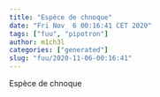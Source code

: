 ```yaml
---
title: "Espèce de chnoque"
date: "Fri Nov  6 00:16:41 CET 2020"
tags: ["fuu", "pipotron"]
author: m1ch3l
categories: ["generated"]
slug: "fuu/2020-11-06-00:16:41"
---
```


Espèce de chnoque
